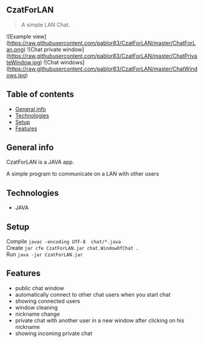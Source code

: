 ## CzatForLAN

>A simple LAN Chat.

![Example view] (https://raw.githubusercontent.com/pablor83/CzatForLAN/master/ChatForLan.png)
![Chat private window] (https://raw.githubusercontent.com/pablor83/CzatForLAN/master/ChatPrivateWindow.jpg)
![Chat windows] (https://raw.githubusercontent.com/pablor83/CzatForLAN/master/ChatWindows.jpg)

## Table of contents
* [General info](#general-info)
* [Technologies](#technologies)
* [Setup](#setup)
* [Features](#features)

## General info
CzatForLAN is a JAVA app.

A simple program to communicate on a LAN with other users

## Technologies
* JAVA

## Setup
Compile `javac -encoding UTF-8  chat/*.java`  
Create `jar cfe CzatForLAN.jar chat.WindowOfChat .`  
Run `java -jar CzatForLAN.jar`

## Features
* public chat window
* automatically connect to other chat users when you start chat
* showing connected users
* window cleaning
* nickname change
* private chat with another user in a new window after clicking on his nickname
* showing incoming private chat